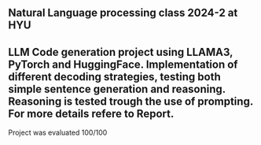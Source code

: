 Natural Language processing class 2024-2 at HYU
------------
LLM Code generation project using LLAMA3, PyTorch and HuggingFace.
Implementation of different decoding strategies, testing both simple sentence generation and reasoning.
Reasoning is tested trough the use of prompting.
For more details refere to Report.
------------
Project was evaluated 100/100
